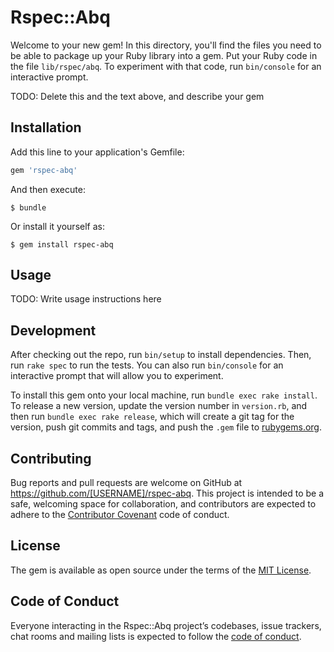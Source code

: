 # Rspec::Abq

Welcome to your new gem! In this directory, you'll find the files you need to be able to package up your Ruby library into a gem. Put your Ruby code in the file `lib/rspec/abq`. To experiment with that code, run `bin/console` for an interactive prompt.

TODO: Delete this and the text above, and describe your gem

## Installation

Add this line to your application's Gemfile:

```ruby
gem 'rspec-abq'
```

And then execute:

    $ bundle

Or install it yourself as:

    $ gem install rspec-abq

## Usage

TODO: Write usage instructions here

## Development

After checking out the repo, run `bin/setup` to install dependencies. Then, run `rake spec` to run the tests. You can also run `bin/console` for an interactive prompt that will allow you to experiment.

To install this gem onto your local machine, run `bundle exec rake install`. To release a new version, update the version number in `version.rb`, and then run `bundle exec rake release`, which will create a git tag for the version, push git commits and tags, and push the `.gem` file to [rubygems.org](https://rubygems.org).

## Contributing

Bug reports and pull requests are welcome on GitHub at https://github.com/[USERNAME]/rspec-abq. This project is intended to be a safe, welcoming space for collaboration, and contributors are expected to adhere to the [Contributor Covenant](http://contributor-covenant.org) code of conduct.

## License

The gem is available as open source under the terms of the [MIT License](https://opensource.org/licenses/MIT).

## Code of Conduct

Everyone interacting in the Rspec::Abq project’s codebases, issue trackers, chat rooms and mailing lists is expected to follow the [code of conduct](https://github.com/[USERNAME]/rspec-abq/blob/master/CODE_OF_CONDUCT.md).

